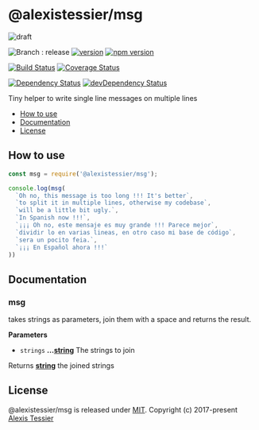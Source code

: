 # @alexistessier/msg

![draft](https://img.shields.io/badge/stability-draft-lightgrey.svg?style=flat-square)

![Branch : release](https://img.shields.io/badge/Branch-release-blue.svg)
[![version](https://img.shields.io/badge/version-1.1.2-blue.svg)](https://github.com/AlexisTessier/msg#readme)
[![npm version](https://badge.fury.io/js/%40alexistessier%2Fmsg.svg)](https://badge.fury.io/js/%40alexistessier%2Fmsg)

[![Build Status](https://travis-ci.org/AlexisTessier/msg.svg?branch=release)](https://travis-ci.org/AlexisTessier/msg)
[![Coverage Status](https://coveralls.io/repos/AlexisTessier/msg/badge.svg?branch=release&service=github)](https://coveralls.io/github/AlexisTessier/msg?branch=release)

[![Dependency Status](https://david-dm.org/AlexisTessier/msg.svg)](https://david-dm.org/AlexisTessier/msg)
[![devDependency Status](https://david-dm.org/AlexisTessier/msg/dev-status.svg)](https://david-dm.org/AlexisTessier/msg#info=devDependencies)

Tiny helper to write single line messages on multiple lines

-   [How to use](#how-to-use)
-   [Documentation](#documentation)
-   [License](#license)

## How to use

```javascript
const msg = require('@alexistessier/msg');

console.log(msg(
  `Oh no, this message is too long !!! It's better`,
  `to split it in multiple lines, otherwise my codebase`,
  `will be a little bit ugly.`,
  `In Spanish now !!!`,
  `¡¡¡ Oh no, este mensaje es muy grande !!! Parece mejor`,
  `dividir lo en varias lineas, en otro caso mi base de código`,
  `sera un pocito feia.`,
  `¡¡¡ En Español ahora !!!`
))
```

## Documentation

<!-- Generated by documentation.js. Update this documentation by updating the source code. -->

### msg

takes strings as parameters, join them with a space and returns the result.

**Parameters**

-   `strings` **...[string](https://developer.mozilla.org/en-US/docs/Web/JavaScript/Reference/Global_Objects/String)** The strings to join

Returns **[string](https://developer.mozilla.org/en-US/docs/Web/JavaScript/Reference/Global_Objects/String)** the joined strings

## License

@alexistessier/msg is released under [MIT](http://opensource.org/licenses/MIT). 
Copyright (c) 2017-present [Alexis Tessier](https://github.com/AlexisTessier)
